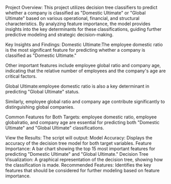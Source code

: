 Project Overview:
This project utilizes decision tree classifiers to predict whether a company is classified as "Domestic
Ultimate" or "Global Ultimate" based on various operational, financial, and structural characteristics.
By analyzing feature importance, the model provides insights into the key determinants for these
classifications, guiding further predictive modeling and strategic decision-making.

Key Insights and Findings:
Domestic Ultimate:The employee domestic ratio is the most significant feature for predicting whether
a company is classified as "Domestic Ultimate."

Other important features include employee global ratio and company age, indicating that the relative number of employees and the company's age are critical factors.

Global Ultimate:employee domestic ratio is also a key determinant in predicting "Global Ultimate" status.

Similarly, employee global ratio and company age contribute significantly to distinguishing global
companies.

Common Features for Both Targets:
employee domestic ratio, employee globalratio, and company age are essential for predicting both
"Domestic Ultimate" and "Global Ultimate" classifications.

View the Results:
The script will output:
Model Accuracy: Displays the accuracy of the decision tree model for both target variables.
Feature Importance: A bar chart showing the top 15 most important features for predicting "Domestic
Ultimate" and "Global Ultimate."
Decision Tree Visualization: A graphical representation of the decision tree, showing how the
classification is made.
Recommended Features: Identifies the key features that should be considered for further modeling
based on feature importance.
